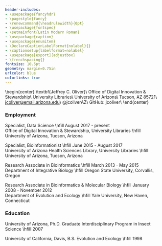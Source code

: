 ```yaml
---
header-includes:
- \usepackage{fancyhdr}
- \pagestyle{fancy}
- \renewcommand{\headrulewidth}{0pt}
- \usepackage{fontspec}
- \setmainfont{Latin Modern Roman}
- \usepackage{caption}
- \usepackage{enumitem}
- \DeclareCaptionLabelFormat{nolabel}{}
- \captionsetup{labelformat=nolabel}
- \usepackage[export]{adjustbox}
- \frenchspacing{}
fontsize: 10.5pt
geometry: margin=0.75in
urlcolor: blue
colorlinks: true
---
```


\begin{center}
\textbf{Jeffrey C. Oliver}\\
Office of Digital Innovation \& Stewardship\\
University Libraries\\
University of Arizona\\
Tucson, AZ 85721\\
jcoliver@email.arizona.edu\\
@jcoliverAZ\\
GitHub: jcoliver\\
\end{center}

### Employment

Specialist, Data Science \hfill August 2017 - present  
Office of Digital Innovation \& Stewardship, University Libraries \hfill University of Arizona, Tucson, Arizona

Specialist, Bioinformationist \hfill June 2015 - August 2017  
University of Arizona Health Sciences Library, University Libraries \hfill University of Arizona, Tucson, Arizona

Research Associate in Bioinformatics \hfill March 2013 - May 2015  
Department of Integrative Biology \hfill Oregon State University, Corvallis, Oregon

Research Associate in Bioinformatics & Molecular Biology \hfill January 2008 - November 2012  
Department of Evolution and Ecology \hfill Yale University, New Haven, Connecticut

### Education

University of Arizona, Ph.D. Graduate Interdisciplinary Program in Insect Science \hfill 2007   

University of California, Davis, B.S. Evolution and Ecology \hfill 1998  
